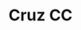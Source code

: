 ---
title: Cruz CC
date: 
draft: false

# descripcion
description : Cruz CC

materials: Plata 925

color: Plateado

dimensions: 0,9 cm

code: 01-03-0261

type: "Aros"

categories: []

price: $5.120,00

price_eftvo: $4.350,00

# Images
# first image will be shown in the product page
images:
  # - image: "images/path_to_image"
  # La ubicacion de las imagenes es imagenes/Aros/Aros.Microcubic/01-03-0261-cruz-cc
  - image: "./images/aros/microcubic/01-03-0261-cruz-cc_a.jpeg"
  - image: "./images/aros/microcubic/01-03-0261-cruz-cc_b.jpeg"
---